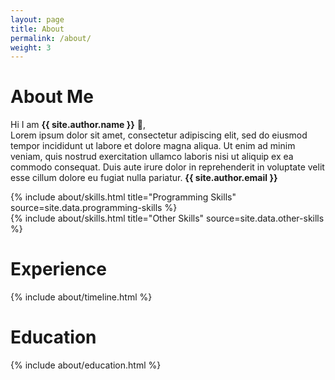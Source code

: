 ```yaml
---
layout: page
title: About
permalink: /about/
weight: 3
---
```


# **About Me**

Hi I am **{{ site.author.name }}** :wave:,<br>
Lorem ipsum dolor sit amet, consectetur adipiscing elit, sed do eiusmod tempor incididunt ut labore et dolore magna aliqua. Ut enim ad minim veniam, quis nostrud exercitation ullamco laboris nisi ut aliquip ex ea commodo consequat. Duis aute irure dolor in reprehenderit in voluptate velit esse cillum dolore eu fugiat nulla pariatur.
**{{ site.author.email }}**

<div class="row">
    {% include about/skills.html title="Programming Skills" source=site.data.programming-skills %}
</div>
<div class="row">
    {% include about/skills.html title="Other Skills" source=site.data.other-skills %}
</div>

# Experience
<div class="row">
    {% include about/timeline.html %}
</div>

# Education
<div class="row">
    {% include about/education.html %}
</div>
